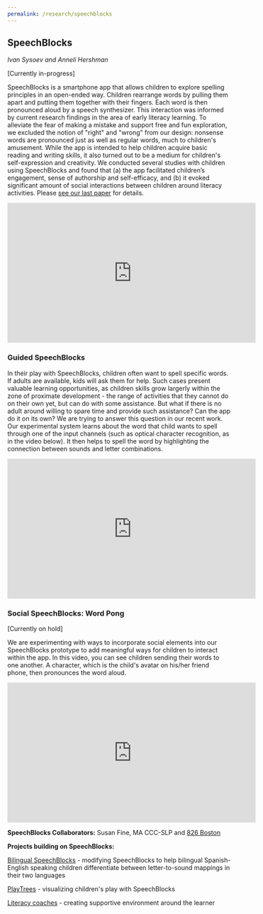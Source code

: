 ```yaml
---
permalink: /research/speechblocks
---
```


## SpeechBlocks
*Ivan Sysoev and Anneli Hershman*

[Currently in-progress]

SpeechBlocks is a smartphone app that allows children to explore spelling principles in an open-ended way. Children rearrange words by pulling them apart and putting them together with their fingers. Each word is then pronounced aloud by a speech synthesizer. This interaction was informed by current research findings in the area of early literacy learning. To alleviate the fear of making a mistake and support free and fun exploration, we excluded the notion of "right" and "wrong" from our design: nonsense words are pronounced just as well as regular words, much to children's amusement. While the app is intended to help children acquire basic reading and writing skills, it also turned out to be a medium for children's self-expression and creativity. We conducted several studies with children using SpeechBlocks and found that (a) the app facilitated children’s engagement, sense of authorship and self-efficacy, and (b) it evoked significant amount of social interactions between children around literacy activities. Please [see our last paper](/papers/speechblocks-final.pdf) for details.

<iframe width="560" height="315" src="https://www.youtube.com/embed/eQmpQYfhUf0" frameborder="0" allowfullscreen></iframe> 

### Guided SpeechBlocks

In their play with SpeechBlocks, children often want to spell specific words. If adults are available, kids will ask them for help. Such cases present valuable learning opportunities, as children skills grow largerly within the zone of proximate development - the range of activities that they cannot do on their own yet, but can do with some assistance. But what if there is no adult around willing to spare time and provide such assistance? Can the app do it on its own? We are trying to answer this question in our recent work. Our experimental system learns about the word that child wants to spell through one of the input channels (such as optical character recognition, as in the video below). It then helps to spell the word by highlighting the connection between sounds and letter combinations. 

<iframe width="560" height="315" src="https://www.youtube.com/embed/7_-UX7kAsLQ" frameborder="0" allowfullscreen></iframe>

### Social SpeechBlocks: Word Pong
[Currently on hold]

We are experimenting with ways to incorporate social elements into our SpeechBlocks prototype to add meaningful ways for children to interact within the app. In this video, you can see children sending their words to one another. A character, which is the child's avatar on his/her friend phone, then pronounces the word aloud.

<iframe width="560" height="315" src="https://www.youtube.com/embed/1hJCZQLppZI" frameborder="0" allowfullscreen></iframe>
 
__SpeechBlocks Collaborators:__ Susan Fine, MA CCC-SLP and [826 Boston](http://www.826boston.org/)

__Projects building on SpeechBlocks:__

[Bilingual SpeechBlocks](projects/bilingual-speechblocks) - modifying SpeechBlocks to help bilingual Spanish-English speaking children differentiate between letter-to-sound mappings in their two languages

[PlayTrees](/projects/playtrees) - visualizing children's play with SpeechBlocks

[Literacy coaches](/projects/family-learning-coach) - creating supportive environment around the learner
